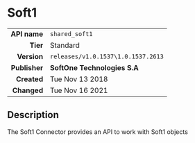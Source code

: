 # Soft1
| | |
|-:|-|
|**API name**|`shared_soft1`|
|**Tier**|Standard|
|**Version**|`releases/v1.0.1537\1.0.1537.2613`|
|**Publisher**|**SoftOne Technologies S.A**|
|**Created**|Tue Nov 13 2018|
|**Changed**|Tue Nov 16 2021|

## Description
The Soft1 Connector provides an API to work with Soft1 objects
